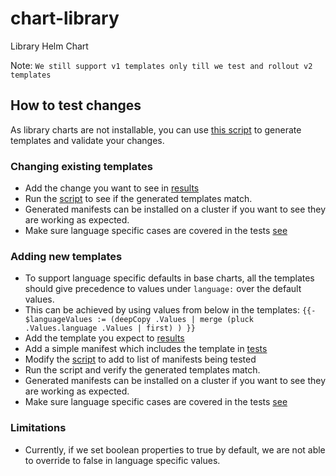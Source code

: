 # chart-library
Library Helm Chart

Note: `We still support v1 templates only till we test and rollout v2 templates`

## How to test changes

As library charts are not installable, you can use [this script](tests/test-templates.sh) to generate templates and validate your changes.

### Changing existing templates
 - Add the change you want to see in [results](tests/results/) 
 - Run the [script](tests/test-templates.sh) to see if the generated templates match.
 - Generated manifests can be installed on a cluster if you want to see they are working as expected.
 - Make sure language specific cases are covered in the tests [see](ci-values-lang.yaml) 

### Adding new templates
- To support language specific defaults in base charts, all the templates should give precedence to values under `language:` over the default values.
- This can be achieved by using values from below in the templates:
 `{{- $languageValues := (deepCopy .Values | merge (pluck .Values.language .Values | first) ) }}`
- Add the template you expect to  [results](tests/results)
- Add a simple manifest which includes the template in [tests](tests)
- Modify the [script](tests/test-templates.sh) to add to list of manifests being tested
- Run the script and verify the generated templates match.
- Generated manifests can be installed on a cluster if you want to see they are working as expected.
- Make sure language specific cases are covered in the tests [see](ci-values-lang.yaml)

### Limitations
 - Currently, if we set boolean properties to true by default, we are not able to override to false in language specific values. 

